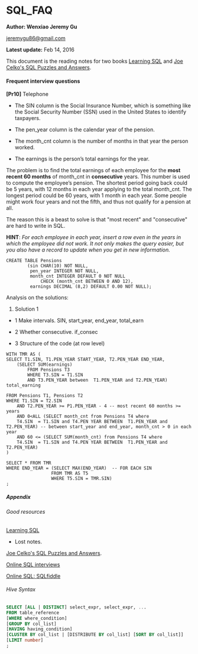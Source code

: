# SQL_FAQ

 **Author: Wenxiao Jeremy Gu** 

 <jeremygu86@gmail.com>

 **Latest update:** Feb 14, 2016

This document is the reading notes for two books [Learning SQL](http://www.amazon.com/Learning-SQL-Alan-Beaulieu/dp/0596520832/ref=sr_1_1?s=books&ie=UTF8&qid=1455490909&sr=1-1&keywords=Learning+sql) and [Joe Celko's SQL Puzzles and Answers](http://www.amazon.com/Puzzles-Answers-Kaufmann-Management-Systems/dp/0123735963/ref=sr_1_1?s=books&ie=UTF8&qid=1455490957&sr=1-1&keywords=SQL+Puzzle).

#### Frequent interview questions

**[Pr10]** Telephone 

- The SIN column is the Social Insurance Number, which is something like the Social Security Number (SSN) used in the United States to identify taxpayers. 

- The pen_year column is the calendar year of the pension.

- The month_cnt column is the number of months in that year the person worked.

- The earnings is the person’s total earnings for the year.

The problem is to find the total earnings of each employee for the **most recent 60 months** of month_cnt in **consecutive** years. This number is used to compute the employee’s pension. The shortest period going back could be 5 years, with 12 months in each year applying to the total month_cnt. The longest period could be 60 years, with 1 month in each year. Some people might work four years and not the fifth, and thus not qualify for a pension at all.

The reason this is a beast to solve is that "most recent" and "consecutive" are hard to write in SQL.

**HINT**: _For each employee in each year, insert a row even in the years in which the employee did not work. It not only makes the query easier, but you also have a record to update when you get in new information._


```
CREATE TABLE Pensions
        (sin CHAR(10) NOT NULL,
         pen_year INTEGER NOT NULL,
         month_cnt INTEGER DEFAULT 0 NOT NULL
             CHECK (month_cnt BETWEEN 0 AND 12),
         earnings DECIMAL (8,2) DEFAULT 0.00 NOT NULL);
```

Analysis on the solutions:

1. Solution 1

- 1 Make intervals. SIN, start_year, end_year, total_earn 

- 2 Whether consecutive. if_consec

- 3 Structure of the code (at row level)


```
WITH TMR AS (
SELECT T1.SIN, T1.PEN_YEAR START_YEAR, T2.PEN_YEAR END_YEAR,
	(SELECT SUM(earnings) 
		FROM Pensions T3
		WHERE T3.SIN = T1.SIN
		AND T3.PEN_YEAR between  T1.PEN_YEAR and T2.PEN_YEAR) total_earning

FROM Pensions T1, Pensions T2
WHERE T1.SIN = T2.SIN
	AND T2.PEN_YEAR >= P1.PEN_YEAR - 4 -- most recent 60 months >= years 
	AND 0<ALL (SELECT month_cnt from Pensions T4 where
	T4.SIN  = T1.SIN and T4.PEN YEAR BETWEEN  T1.PEN_YEAR and T2.PEN_YEAR) -- between start_year and end_year, month_cnt > 0 in each year
	AND 60 <= (SELECT SUM(month_cnt) from Pensions T4 where
	T4.SIN  = T1.SIN and T4.PEN YEAR BETWEEN  T1.PEN_YEAR and T2.PEN_YEAR)
)

SELECT * FROM TMR
WHERE END_YEAR = (SELECT MAX(END_YEAR)  -- FOR EACH SIN
				 FROM TMR AS T5 
				 WHERE T5.SIN = TMR.SIN)
;
```


##### Appendix 

###### Good resources

[Learning SQL](http://www.amazon.com/Learning-SQL-Alan-Beaulieu/dp/0596520832/ref=sr_1_1?s=books&ie=UTF8&qid=1455490909&sr=1-1&keywords=Learning+sql)

- Lost notes.

[Joe Celko's SQL Puzzles and Answers](http://www.amazon.com/Puzzles-Answers-Kaufmann-Management-Systems/dp/0123735963/ref=sr_1_1?s=books&ie=UTF8&qid=1455490957&sr=1-1&keywords=SQL+Puzzle).

[Online SQL interviews](http://www.toptal.com/sql/interview-questions)

[Online SQL: SQLfiddle](http://sqlfiddle.com/)

###### Hive Syntax

```sql
SELECT [ALL | DISTINCT] select_expr, select_expr, ...
FROM table_reference
[WHERE where_condition]
[GROUP BY col_list]
[HAVING having_condition]
[CLUSTER BY col_list | [DISTRIBUTE BY col_list] [SORT BY col_list]]
[LIMIT number]
;
```